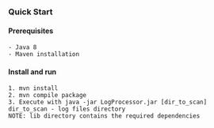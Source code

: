 ### Quick Start
#### Prerequisites
    - Java 8
    - Maven installation

#### Install and run
    1. mvn install
    2. mvn compile package
    3. Execute with java -jar LogProcessor.jar [dir_to_scan]
    dir_to_scan - log files directory
    NOTE: lib directory contains the required dependencies
